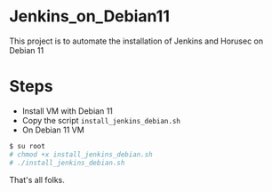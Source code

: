 # Jenkins_on_Debian11

This project is to automate the installation of Jenkins and Horusec on Debian 11

# Steps

- Install VM with Debian 11
- Copy the script ```install_jenkins_debian.sh```
- On Debian 11 VM
 ```bash
$ su root
# chmod +x install_jenkins_debian.sh
# ./install_jenkins_debian.sh

 ```

That's all folks.
